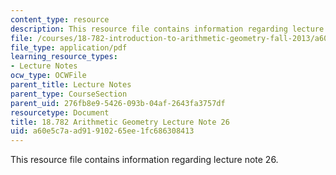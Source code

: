 ```yaml
---
content_type: resource
description: This resource file contains information regarding lecture note 26.
file: /courses/18-782-introduction-to-arithmetic-geometry-fall-2013/a60e5c7aad91910265ee1fc686308413_MIT18_782F13_lec26.pdf
file_type: application/pdf
learning_resource_types:
- Lecture Notes
ocw_type: OCWFile
parent_title: Lecture Notes
parent_type: CourseSection
parent_uid: 276fb8e9-5426-093b-04af-2643fa3757df
resourcetype: Document
title: 18.782 Arithmetic Geometry Lecture Note 26
uid: a60e5c7a-ad91-9102-65ee-1fc686308413
---
```

This resource file contains information regarding lecture note 26.

